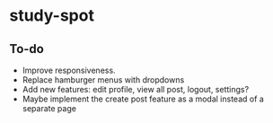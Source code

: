 # study-spot

## To-do
- Improve responsiveness.
- Replace hamburger menus with dropdowns
- Add new features: edit profile, view all post, logout, settings?
- Maybe implement the create post feature as a modal instead of a separate page
